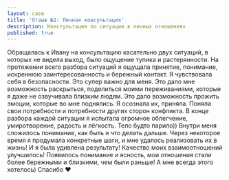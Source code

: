 ```yaml
---
layout: case
title: 'Отзыв №1: Личная консультация'
description: Констультация по ситуации в личных отношениях
published: true
---
```

Обращалась к Ивану на консультацию касательно двух ситуаций, в которых не видела выход, было ощущение тупика и растерянности. На протяжении всего разбора ситуаций я ощущала принятие, понимание, искреннюю заинтересованность и бережный контакт. Я чувствовала себя в безопасности. Это супер важно для меня. Это дало мне возможность раскрыться, поделиться моими переживаниями, которые я даже не озвучивала близким людям. Это дало возможность прожить эмоции, которые во мне поднялись. Я осознала их, приняла. Поняла свои потребности и потребности других сторон конфликта. В конце разбора каждой ситуации я испытала огромное облегчение, умиротворение, радость и лёгкость. Тело будто парило)) Внутри меня сложилось понимание, как быть и что делать дальше. Через некоторое время я продумала конкретные шаги, и мне удалось реализовать их в жизнь! И я была удивлена результату! Качество моих взаимоотношений улучшилось! Появилось понимание и ясность, мои отношения стали более бережными и близкими, чем были раньше! А мне всегда этого хотелось) Спасибо ❤️
